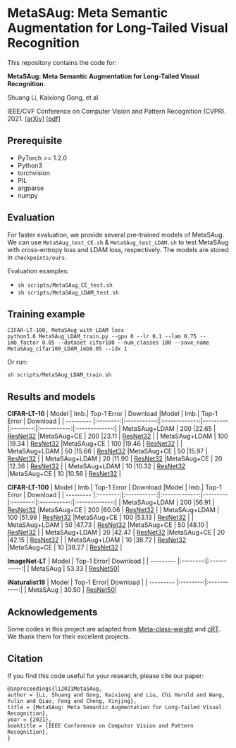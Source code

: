 # MetaSAug: Meta Semantic Augmentation for Long-Tailed Visual Recognition

This repository contains the code for:

**MetaSAug: Meta Semantic Augmentation for Long-Tailed Visual Recognition**.

Shuang Li, Kaixiong Gong, et al.

IEEE/CVF Conference on Computer Vision and Pattern Recognition (CVPR). 2021. [[arXiv](https://arxiv.org/abs/2103.12579)]  [[pdf](https://openaccess.thecvf.com/content/CVPR2021/papers/Li_MetaSAug_Meta_Semantic_Augmentation_for_Long-Tailed_Visual_Recognition_CVPR_2021_paper.pdf)]

## Prerequisite

- PyTorch >= 1.2.0
- Python3
- torchvision
- PIL
- argparse
- numpy

## Evaluation

For faster evaluation, we provide several pre-trained models of MetaSAug. We can use `MetaSAug_test_CE.sh` & `MetaSAug_test_LDAM.sh` to test MetaSAug with cross-entropy loss and LDAM loss, respectively. The models are stored in `checkpoints/ours`.

Evaluation examples: 

- `sh scripts/MetaSAug_CE_test.sh`
- `sh scripts/MetaSAug_LDAM_test.sh`

## Training example

```
CIFAR-LT-100, MetaSAug with LDAM loss
python3.6 MetaSAug_LDAM_train.py --gpu 0 --lr 0.1 --lam 0.75 --imb_factor 0.05 --dataset cifar100 --num_classes 100 --save_name MetaSAug_cifar100_LDAM_imb0.05 --idx 1
```

Or run:

```
sh scripts/MetaSAug_LDAM_train.sh
```

## Results and models
**CIFAR-LT-10**
|   Model   | Imb.| Top-1 Error |   Download    |Model   | Imb.| Top-1 Error |   Download    |
| --------- |:--------:|:-----------:|:-------------:|--------- |:--------:|:-----------:|:-------------:|
| MetaSAug+LDAM | 200  |22.65 | [ResNet32](https://drive.google.com/drive/u/0/folders/1eKGWDXBa1jqOBWXRUVks6iZOn2YhKkET) |MetaSAug+CE | 200  |23.11 | [ResNet32](https://drive.google.com/drive/u/0/folders/1eKGWDXBa1jqOBWXRUVks6iZOn2YhKkET) |
| MetaSAug+LDAM | 100  |19.34 | [ResNet32](https://drive.google.com/drive/u/0/folders/1eKGWDXBa1jqOBWXRUVks6iZOn2YhKkET) |MetaSAug+CE | 100  |19.46 | [ResNet32](https://drive.google.com/drive/u/0/folders/1eKGWDXBa1jqOBWXRUVks6iZOn2YhKkET) |
| MetaSAug+LDAM | 50   |15.66 | [ResNet32](https://drive.google.com/drive/u/0/folders/1eKGWDXBa1jqOBWXRUVks6iZOn2YhKkET) |MetaSAug+CE | 50  |15.97 | [ResNet32](https://drive.google.com/drive/u/0/folders/1eKGWDXBa1jqOBWXRUVks6iZOn2YhKkET) |
| MetaSAug+LDAM | 20   |11.90 | [ResNet32](https://drive.google.com/drive/u/0/folders/1eKGWDXBa1jqOBWXRUVks6iZOn2YhKkET) |MetaSAug+CE | 20  |12.36 | [ResNet32](https://drive.google.com/drive/u/0/folders/1eKGWDXBa1jqOBWXRUVks6iZOn2YhKkET) |
| MetaSAug+LDAM | 10   |10.32 | [ResNet32](https://drive.google.com/drive/u/0/folders/1eKGWDXBa1jqOBWXRUVks6iZOn2YhKkET) |MetaSAug+CE | 10  |10.56 | [ResNet32](https://drive.google.com/drive/u/0/folders/1eKGWDXBa1jqOBWXRUVks6iZOn2YhKkET) |

**CIFAR-LT-100**
|   Model   | Imb.| Top-1 Error |   Download    |Model   | Imb.| Top-1 Error |   Download    |
| --------- |:--------:|:-----------:|:-------------:|--------- |:--------:|:-----------:|:-------------:|
| MetaSAug+LDAM | 200  |56.91 | [ResNet32](https://drive.google.com/drive/u/0/folders/1eKGWDXBa1jqOBWXRUVks6iZOn2YhKkET) |MetaSAug+CE | 200  |60.06 | [ResNet32](https://drive.google.com/drive/u/0/folders/1eKGWDXBa1jqOBWXRUVks6iZOn2YhKkET) |
| MetaSAug+LDAM | 100  |51.99 | [ResNet32](https://drive.google.com/drive/u/0/folders/1eKGWDXBa1jqOBWXRUVks6iZOn2YhKkET) |MetaSAug+CE | 100  |53.13 | [ResNet32](https://drive.google.com/drive/u/0/folders/1eKGWDXBa1jqOBWXRUVks6iZOn2YhKkET) |
| MetaSAug+LDAM | 50   |47.73 | [ResNet32](https://drive.google.com/drive/u/0/folders/1eKGWDXBa1jqOBWXRUVks6iZOn2YhKkET) |MetaSAug+CE | 50  |48.10 | [ResNet32](https://drive.google.com/drive/u/0/folders/1eKGWDXBa1jqOBWXRUVks6iZOn2YhKkET) |
| MetaSAug+LDAM | 20   |42.47 | [ResNet32](https://drive.google.com/drive/u/0/folders/1eKGWDXBa1jqOBWXRUVks6iZOn2YhKkET) |MetaSAug+CE | 20  |42.15 | [ResNet32](https://drive.google.com/drive/u/0/folders/1eKGWDXBa1jqOBWXRUVks6iZOn2YhKkET) |
| MetaSAug+LDAM | 10   |38.72 | [ResNet32](https://drive.google.com/drive/u/0/folders/1eKGWDXBa1jqOBWXRUVks6iZOn2YhKkET) |MetaSAug+CE | 10  |38.27 | [ResNet32](https://drive.google.com/drive/u/0/folders/1eKGWDXBa1jqOBWXRUVks6iZOn2YhKkET) |

**ImageNet-LT**
| Model | Top-1 Error| Download |
| --------- |:--------:|:-----------:|
| MetaSAug |  53.33  | [ResNet50]()|

**iNaturalist18**
| Model | Top-1 Error| Download |
| --------- |:--------:|:-----------:|
| MetaSAug |  30.50  | [ResNet50]()|

## Acknowledgements
Some codes in this project are adapted from [Meta-class-weight](https://github.com/abdullahjamal/Longtail_DA) and [cRT](https://github.com/facebookresearch/classifier-balancing). We thank them for their excellent projects.

## Citation
If you find this code useful for your research, please cite our paper:
```
@inproceedings{li2021MetaSAug,
author = {Li, Shuang and Gong, Kaixiong and Liu, Chi Harold and Wang, Yulin and Qiao, Feng and Cheng, Xinjing},
title = {MetaSAug: Meta Semantic Augmentation for Long-Tailed Visual Recognition},
year = {2021},
booktitle = {IEEE Conference on Computer Vision and Pattern Recognition},
}
```


